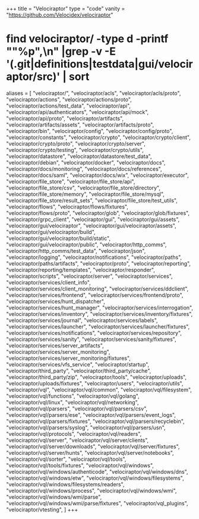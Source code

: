+++
title = "Velociraptor"
type = "code"
vanity = "https://github.com/Velocidex/velociraptor"
# find velociraptor/ -type d -printf "\"%p\",\n" |grep -v -E '(.git|definitions|testdata|gui/velociraptor/src)' | sort
aliases = [
"velociraptor/",
"velociraptor/acls",
"velociraptor/acls/proto",
"velociraptor/actions",
"velociraptor/actions/proto",
"velociraptor/actions/test_data",
"velociraptor/api",
"velociraptor/api/authenticators",
"velociraptor/api/mock",
"velociraptor/api/proto",
"velociraptor/artifacts",
"velociraptor/artifacts/assets",
"velociraptor/artifacts/proto",
"velociraptor/bin",
"velociraptor/config",
"velociraptor/config/proto",
"velociraptor/constants",
"velociraptor/crypto",
"velociraptor/crypto/client",
"velociraptor/crypto/proto",
"velociraptor/crypto/server",
"velociraptor/crypto/testing",
"velociraptor/crypto/utils",
"velociraptor/datastore",
"velociraptor/datastore/test_data",
"velociraptor/debian",
"velociraptor/docker",
"velociraptor/docs",
"velociraptor/docs/monitoring",
"velociraptor/docs/references",
"velociraptor/docs/saml",
"velociraptor/docs/wix",
"velociraptor/executor",
"velociraptor/file_store",
"velociraptor/file_store/api",
"velociraptor/file_store/csv",
"velociraptor/file_store/directory",
"velociraptor/file_store/memory",
"velociraptor/file_store/mysql",
"velociraptor/file_store/result_sets",
"velociraptor/file_store/test_utils",
"velociraptor/flows",
"velociraptor/flows/fixtures",
"velociraptor/flows/proto",
"velociraptor/glob",
"velociraptor/glob/fixtures",
"velociraptor/grpc_client",
"velociraptor/gui",
"velociraptor/gui/assets",
"velociraptor/gui/velociraptor",
"velociraptor/gui/velociraptor/assets",
"velociraptor/gui/velociraptor/build",
"velociraptor/gui/velociraptor/build/static",
"velociraptor/gui/velociraptor/public",
"velociraptor/http_comms",
"velociraptor/http_comms/test_data",
"velociraptor/json",
"velociraptor/logging",
"velociraptor/notifications",
"velociraptor/paths",
"velociraptor/paths/artifacts",
"velociraptor/proto",
"velociraptor/reporting",
"velociraptor/reporting/templates",
"velociraptor/responder",
"velociraptor/scripts",
"velociraptor/server",
"velociraptor/services",
"velociraptor/services/client_info",
"velociraptor/services/client_monitoring",
"velociraptor/services/ddclient",
"velociraptor/services/frontend",
"velociraptor/services/frontend/proto",
"velociraptor/services/hunt_dispatcher",
"velociraptor/services/hunt_manager",
"velociraptor/services/interrogation",
"velociraptor/services/inventory",
"velociraptor/services/inventory/fixtures",
"velociraptor/services/journal",
"velociraptor/services/labels",
"velociraptor/services/launcher",
"velociraptor/services/launcher/fixtures",
"velociraptor/services/notifications",
"velociraptor/services/repository",
"velociraptor/services/sanity",
"velociraptor/services/sanity/fixtures",
"velociraptor/services/server_artifacts",
"velociraptor/services/server_monitoring",
"velociraptor/services/server_monitoring/fixtures",
"velociraptor/services/vfs_service",
"velociraptor/startup",
"velociraptor/third_party",
"velociraptor/third_party/cache",
"velociraptor/third_party/zip",
"velociraptor/tools",
"velociraptor/uploads",
"velociraptor/uploads/fixtures",
"velociraptor/users",
"velociraptor/utils",
"velociraptor/vql",
"velociraptor/vql/common",
"velociraptor/vql/filesystem",
"velociraptor/vql/functions",
"velociraptor/vql/golang",
"velociraptor/vql/linux",
"velociraptor/vql/networking",
"velociraptor/vql/parsers",
"velociraptor/vql/parsers/csv",
"velociraptor/vql/parsers/ese",
"velociraptor/vql/parsers/event_logs",
"velociraptor/vql/parsers/fixtures",
"velociraptor/vql/parsers/recyclebin",
"velociraptor/vql/parsers/syslog",
"velociraptor/vql/parsers/usn",
"velociraptor/vql/protocols",
"velociraptor/vql/readers",
"velociraptor/vql/server",
"velociraptor/vql/server/clients",
"velociraptor/vql/server/downloads",
"velociraptor/vql/server/fixtures",
"velociraptor/vql/server/hunts",
"velociraptor/vql/server/notebooks",
"velociraptor/vql/sorter",
"velociraptor/vql/tools",
"velociraptor/vql/tools/fixtures",
"velociraptor/vql/windows",
"velociraptor/vql/windows/authenticode",
"velociraptor/vql/windows/dns",
"velociraptor/vql/windows/etw",
"velociraptor/vql/windows/filesystems",
"velociraptor/vql/windows/filesystems/readers",
"velociraptor/vql/windows/process",
"velociraptor/vql/windows/wmi",
"velociraptor/vql/windows/wmi/parse",
"velociraptor/vql/windows/wmi/parse/fixtures",
"velociraptor/vql_plugins",
"velociraptor/vtesting",
]
+++
